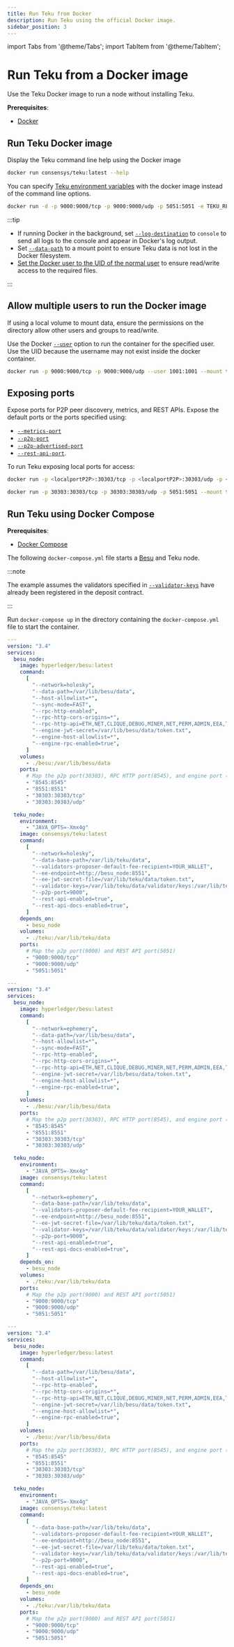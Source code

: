 ```yaml
---
title: Run Teku from Docker
description: Run Teku using the official Docker image.
sidebar_position: 3
---
```


import Tabs from '@theme/Tabs';
import TabItem from '@theme/TabItem';

# Run Teku from a Docker image

Use the Teku Docker image to run a node without installing Teku.

**Prerequisites**:

- [Docker](https://docs.docker.com/install/)

## Run Teku Docker image

Display the Teku command line help using the Docker image

```bash
docker run consensys/teku:latest --help
```

You can specify [Teku environment variables](../../reference/cli/index.md#specify-options) with the docker image instead of the command line options.

```bash title="Example using Environment variables and CLI options"
docker run -d -p 9000:9000/tcp -p 9000:9000/udp -p 5051:5051 -e TEKU_REST_API_ENABLED=true -e TEKU_P2P_PORT=9000 --mount type=bind,source=/Users/user1/teku/,target=/var/lib/teku consensys/teku:latest --network=holesky --eth1-endpoint=http://102.10.10.1:8545 --validator-keys=/var/lib/teku/validator/keys:/var/lib/teku/validator/passwords --data-path=/var/lib/teku --log-destination=CONSOLE
```

:::tip

- If running Docker in the background, set [`--log-destination`](../../reference/cli/index.md#log-destination) to `console` to send all logs to the console and appear in Docker's log output.
- Set [`--data-path`](../../reference/cli/index.md#data-base-path-data-path) to a mount point to ensure Teku data is not lost in the Docker filesystem.
- [Set the Docker user to the UID of the normal user](#allow-multiple-users-to-run-the-docker-image) to ensure read/write access to the required files.

:::

## Allow multiple users to run the Docker image

If using a local volume to mount data, ensure the permissions on the directory allow other users and groups to read/write.

Use the Docker [`--user`](https://docs.docker.com/engine/reference/commandline/run/) option to run the container for the specified user. Use the UID because the username may not exist inside the docker container.

```bash title="Example"
docker run -p 9000:9000/tcp -p 9000:9000/udp --user 1001:1001 --mount type=bind,source=/Users/user1/teku/,target=/var/lib/teku consensys/teku:latest --data-base-path=/var/lib/teku --network=holesky --eth1-endpoint=http://102.10.10.1:8545 --validator-keys=/var/lib/teku/validator/keys:/var/lib/teku/validator/passwords
```

## Exposing ports

Expose ports for P2P peer discovery, metrics, and REST APIs. Expose the default ports or the ports specified using:

- [`--metrics-port`](../../reference/cli/index.md#metrics-port)
- [`--p2p-port`](../../reference/cli/index.md#p2p-port)
- [`--p2p-advertised-port`](../../reference/cli/index.md#p2p-advertised-port)
- [`--rest-api-port`](../../reference/cli/index.md#rest-api-port).

To run Teku exposing local ports for access:

```bash
docker run -p <localportP2P>:30303/tcp -p <localportP2P>:30303/udp -p <localportREST>:5051 consensys/teku:latest --network=<NETWORK> --data-base-path=<DATA_DIR> --eth1-endpoint=<URL> --validator-keys=<KEY_DIR>:<PASS_DIR> --rest-api-enabled=true
```

```bash title="Example"
docker run -p 30303:30303/tcp -p 30303:30303/udp -p 5051:5051 --mount type=bind,source=/Users/user1/teku/,target=/var/lib/teku consensys/teku:latest --network=holesky --data-base-path=/var/lib/teku --eth1-endpoint=http://102.10.10.1:8545 --validator-keys=/var/lib/teku/validator/keys:/var/lib/teku/validator/passwords --rest-api-enabled=true
```

## Run Teku using Docker Compose

**Prerequisites**:

- [Docker Compose](https://docs.docker.com/compose/)

The following `docker-compose.yml` file starts a [Besu] and Teku node.

:::note

The example assumes the validators specified in [`--validator-keys`](../../reference/cli/index.md#validator-keys) have already been registered in the deposit contract.

:::

Run `docker-compose up` in the directory containing the `docker-compose.yml` file to start the container.

<Tabs>
  <TabItem value="Holesky" label="Holesky" default>

```yaml
---
version: "3.4"
services:
  besu_node:
    image: hyperledger/besu:latest
    command:
      [
        "--network=holesky",
        "--data-path=/var/lib/besu/data",
        "--host-allowlist=*",
        "--sync-mode=FAST",
        "--rpc-http-enabled",
        "--rpc-http-cors-origins=*",
        "--rpc-http-api=ETH,NET,CLIQUE,DEBUG,MINER,NET,PERM,ADMIN,EEA,TXPOOL,PRIV,WEB3",
        "--engine-jwt-secret=/var/lib/besu/data/token.txt",
        "--engine-host-allowlist=*",
        "--engine-rpc-enabled=true",
      ]
    volumes:
      - ./besu:/var/lib/besu/data
    ports:
      # Map the p2p port(30303), RPC HTTP port(8545), and engine port (8551)
      - "8545:8545"
      - "8551:8551"
      - "30303:30303/tcp"
      - "30303:30303/udp"

  teku_node:
    environment:
      - "JAVA_OPTS=-Xmx4g"
    image: consensys/teku:latest
    command:
      [
        "--network=holesky",
        "--data-base-path=/var/lib/teku/data",
        "--validators-proposer-default-fee-recipient=YOUR_WALLET",
        "--ee-endpoint=http://besu_node:8551",
        "--ee-jwt-secret-file=/var/lib/teku/data/token.txt",
        "--validator-keys=/var/lib/teku/data/validator/keys:/var/lib/teku/data/validator/passwords",
        "--p2p-port=9000",
        "--rest-api-enabled=true",
        "--rest-api-docs-enabled=true",
      ]
    depends_on:
      - besu_node
    volumes:
      - ./teku:/var/lib/teku/data
    ports:
      # Map the p2p port(9000) and REST API port(5051)
      - "9000:9000/tcp"
      - "9000:9000/udp"
      - "5051:5051"
```

  </TabItem>

  <TabItem value="Ephemery" label="Ephemery" default>

```yaml
---
version: "3.4"
services:
  besu_node:
    image: hyperledger/besu:latest
    command:
      [
        "--network=ephemery",
        "--data-path=/var/lib/besu/data",
        "--host-allowlist=*",
        "--sync-mode=FAST",
        "--rpc-http-enabled",
        "--rpc-http-cors-origins=*",
        "--rpc-http-api=ETH,NET,CLIQUE,DEBUG,MINER,NET,PERM,ADMIN,EEA,TXPOOL,PRIV,WEB3",
        "--engine-jwt-secret=/var/lib/besu/data/token.txt",
        "--engine-host-allowlist=*",
        "--engine-rpc-enabled=true",
      ]
    volumes:
      - ./besu:/var/lib/besu/data
    ports:
      # Map the p2p port(30303), RPC HTTP port(8545), and engine port (8551)
      - "8545:8545"
      - "8551:8551"
      - "30303:30303/tcp"
      - "30303:30303/udp"

  teku_node:
    environment:
      - "JAVA_OPTS=-Xmx4g"
    image: consensys/teku:latest
    command:
      [
        "--network=ephemery",
        "--data-base-path=/var/lib/teku/data",
        "--validators-proposer-default-fee-recipient=YOUR_WALLET",
        "--ee-endpoint=http://besu_node:8551",
        "--ee-jwt-secret-file=/var/lib/teku/data/token.txt",
        "--validator-keys=/var/lib/teku/data/validator/keys:/var/lib/teku/data/validator/passwords",
        "--p2p-port=9000",
        "--rest-api-enabled=true",
        "--rest-api-docs-enabled=true",
      ]
    depends_on:
      - besu_node
    volumes:
      - ./teku:/var/lib/teku/data
    ports:
      # Map the p2p port(9000) and REST API port(5051)
      - "9000:9000/tcp"
      - "9000:9000/udp"
      - "5051:5051"
```

  </TabItem>

  <TabItem value="Mainnet" label="Mainnet" >

```yaml
---
version: "3.4"
services:
  besu_node:
    image: hyperledger/besu:latest
    command:
      [
        "--data-path=/var/lib/besu/data",
        "--host-allowlist=*",
        "--rpc-http-enabled",
        "--rpc-http-cors-origins=*",
        "--rpc-http-api=ETH,NET,CLIQUE,DEBUG,MINER,NET,PERM,ADMIN,EEA,TXPOOL,PRIV,WEB3",
        "--engine-jwt-secret=/var/lib/besu/data/token.txt",
        "--engine-host-allowlist=*",
        "--engine-rpc-enabled=true",
      ]
    volumes:
      - ./besu:/var/lib/besu/data
    ports:
      # Map the p2p port(30303), RPC HTTP port(8545), and engine port (8551)
      - "8545:8545"
      - "8551:8551"
      - "30303:30303/tcp"
      - "30303:30303/udp"

  teku_node:
    environment:
      - "JAVA_OPTS=-Xmx4g"
    image: consensys/teku:latest
    command:
      [
        "--data-base-path=/var/lib/teku/data",
        "--validators-proposer-default-fee-recipient=YOUR_WALLET",
        "--ee-endpoint=http://besu_node:8551",
        "--ee-jwt-secret-file=/var/lib/teku/data/token.txt",
        "--validator-keys=/var/lib/teku/data/validator/keys:/var/lib/teku/data/validator/passwords",
        "--p2p-port=9000",
        "--rest-api-enabled=true",
        "--rest-api-docs-enabled=true",
      ]
    depends_on:
      - besu_node
    volumes:
      - ./teku:/var/lib/teku/data
    ports:
      # Map the p2p port(9000) and REST API port(5051)
      - "9000:9000/tcp"
      - "9000:9000/udp"
      - "5051:5051"
```

  </TabItem>
</Tabs>

<!-- Links -->

[Besu]: https://besu.hyperledger.org/en/stable/
